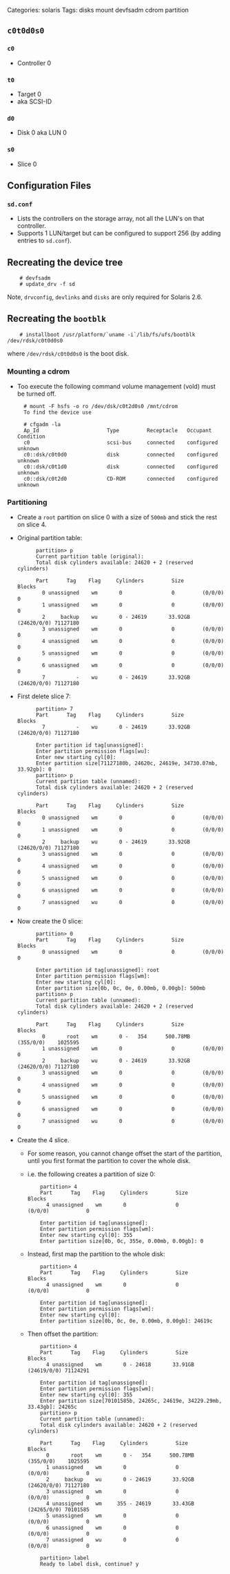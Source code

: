 Categories: solaris
Tags: disks
      mount
      devfsadm
      cdrom
      partition

## `c0t0d0s0`

### `c0`

- Controller 0

### `t0`

- Target 0
- aka SCSI-ID

### `d0`

- Disk 0 aka LUN 0

### `s0`

- Slice 0

## Configuration Files ##

### `sd.conf`

- Lists the controllers on the storage array, not all the LUN's on that controller.
- Supports 1 LUN/target but can be configured to support 256 (by adding entries to `sd.conf`).


## Recreating the device tree ##

        # devfsadm
        # update_drv -f sd
  
Note, `drvconfig`, `devlinks` and `disks` are only required for Solaris 2.6.

## Recreating the `bootblk`

        # installboot /usr/platform/`uname -i`/lib/fs/ufs/bootblk /dev/rdsk/c0t0d0s0

where `/dev/rdsk/c0t0d0s0` is the boot disk.

### Mounting a cdrom

- Too execute the following command volume management (vold) must be turned off.

        # mount -F hsfs -o ro /dev/dsk/c0t2d0s0 /mnt/cdrom
        To find the device use
        
        # cfgadm -la
        Ap_Id                      Type         Receptacle   Occupant     Condition
        c0                         scsi-bus     connected    configured   unknown
        c0::dsk/c0t0d0             disk         connected    configured   unknown
        c0::dsk/c0t1d0             disk         connected    configured   unknown
        c0::dsk/c0t2d0             CD-ROM       connected    configured   unknown

### Partitioning ###

- Create a `root` partition on slice 0 with a size of `500mb` and stick the rest on slice 4.

- Original partition table:

            partition> p
            Current partition table (original):
            Total disk cylinders available: 24620 + 2 (reserved cylinders)
            
            Part      Tag    Flag     Cylinders         Size            Blocks
              0 unassigned    wm       0                0         (0/0/0)            0
              1 unassigned    wm       0                0         (0/0/0)            0
              2     backup    wu       0 - 24619       33.92GB    (24620/0/0) 71127180
              3 unassigned    wm       0                0         (0/0/0)            0
              4 unassigned    wm       0                0         (0/0/0)            0
              5 unassigned    wm       0                0         (0/0/0)            0
              6 unassigned    wm       0                0         (0/0/0)            0
              7          -    wu       0 - 24619       33.92GB    (24620/0/0) 71127180
            


- First delete slice 7:

            partition> 7
            Part      Tag    Flag     Cylinders         Size            Blocks
              7          -    wu       0 - 24619       33.92GB    (24620/0/0) 71127180
            
            Enter partition id tag[unassigned]:      
            Enter partition permission flags[wu]: 
            Enter new starting cyl[0]: 
            Enter partition size[71127180b, 24620c, 24619e, 34730.07mb, 33.92gb]: 0
            partition> p
            Current partition table (unnamed):
            Total disk cylinders available: 24620 + 2 (reserved cylinders)
            
            Part      Tag    Flag     Cylinders         Size            Blocks
              0 unassigned    wm       0                0         (0/0/0)            0
              1 unassigned    wm       0                0         (0/0/0)            0
              2     backup    wu       0 - 24619       33.92GB    (24620/0/0) 71127180
              3 unassigned    wm       0                0         (0/0/0)            0
              4 unassigned    wm       0                0         (0/0/0)            0
              5 unassigned    wm       0                0         (0/0/0)            0
              6 unassigned    wm       0                0         (0/0/0)            0
              7 unassigned    wu       0                0         (0/0/0)            0

- Now create the 0 slice:

            partition> 0
            Part      Tag    Flag     Cylinders         Size            Blocks
              0 unassigned    wm       0                0         (0/0/0)            0
            
            Enter partition id tag[unassigned]: root
            Enter partition permission flags[wm]: 
            Enter new starting cyl[0]: 
            Enter partition size[0b, 0c, 0e, 0.00mb, 0.00gb]: 500mb
            partition> p
            Current partition table (unnamed):
            Total disk cylinders available: 24620 + 2 (reserved cylinders)
            
            Part      Tag    Flag     Cylinders         Size            Blocks
              0       root    wm       0 -   354      500.78MB    (355/0/0)    1025595
              1 unassigned    wm       0                0         (0/0/0)            0
              2     backup    wu       0 - 24619       33.92GB    (24620/0/0) 71127180
              3 unassigned    wm       0                0         (0/0/0)            0
              4 unassigned    wm       0                0         (0/0/0)            0
              5 unassigned    wm       0                0         (0/0/0)            0
              6 unassigned    wm       0                0         (0/0/0)            0
              7 unassigned    wu       0                0         (0/0/0)            0

- Create the 4 slice.
  - For some reason, you cannot change offset the start of the partition, until you first format the partition to cover the whole disk.
  - i.e. the following creates a partition of size 0:

            partition> 4
            Part      Tag    Flag     Cylinders         Size            Blocks
              4 unassigned    wm       0                0         (0/0/0)            0
            
            Enter partition id tag[unassigned]: 
            Enter partition permission flags[wm]: 
            Enter new starting cyl[0]: 355
            Enter partition size[0b, 0c, 355e, 0.00mb, 0.00gb]: 0    

  - Instead, first map the partition to the whole disk:

            partition> 4
            Part      Tag    Flag     Cylinders         Size            Blocks
              4 unassigned    wm       0                0         (0/0/0)            0
            
            Enter partition id tag[unassigned]: 
            Enter partition permission flags[wm]: 
            Enter new starting cyl[0]: 
            Enter partition size[0b, 0c, 0e, 0.00mb, 0.00gb]: 24619c

  - Then offset the partition:

            partition> 4
            Part      Tag    Flag     Cylinders         Size            Blocks
              4 unassigned    wm       0 - 24618       33.91GB    (24619/0/0) 71124291
            
            Enter partition id tag[unassigned]: 
            Enter partition permission flags[wm]: 
            Enter new starting cyl[0]: 355
            Enter partition size[70101585b, 24265c, 24619e, 34229.29mb, 33.43gb]: 24265c
            partition> p
            Current partition table (unnamed):
            Total disk cylinders available: 24620 + 2 (reserved cylinders)
            
            Part      Tag    Flag     Cylinders         Size            Blocks
              0       root    wm       0 -   354      500.78MB    (355/0/0)    1025595
              1 unassigned    wm       0                0         (0/0/0)            0
              2     backup    wu       0 - 24619       33.92GB    (24620/0/0) 71127180
              3 unassigned    wm       0                0         (0/0/0)            0
              4 unassigned    wm     355 - 24619       33.43GB    (24265/0/0) 70101585
              5 unassigned    wm       0                0         (0/0/0)            0
              6 unassigned    wm       0                0         (0/0/0)            0
              7 unassigned    wu       0                0         (0/0/0)            0
            
            partition> label
            Ready to label disk, continue? y
